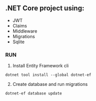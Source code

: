 ## **.NET Core project using:**
- JWT
- Claims
- Middleware
- Migrations
- Sqlite

### RUN
1. Install Entity Framework cli
```
dotnet tool install --global dotnet-ef
```
2. Create database and run migrations
```
dotnet-ef database update
```